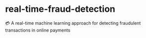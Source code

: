 # real-time-fraud-detection
💳 A real-time machine learning approach for detecting fraudulent transactions in online payments

